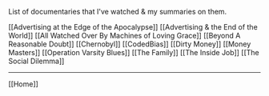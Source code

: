 List of documentaries that I've watched & my summaries on them.


[[Advertising at the Edge of the Apocalypse]]
[[Advertising & the End of the World]]
[[All Watched Over By Machines of Loving Grace]]
[[Beyond A Reasonable Doubt]]
[[Chernobyl]]
[[CodedBias]]
[[Dirty Money]]
[[Money Masters]]
[[Operation Varsity Blues]]
[[The Family]]
[[The Inside Job]]
[[The Social Dilemma]]


___



[[Home]]